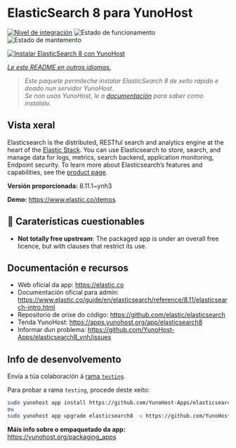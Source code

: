 <!--
NOTA: Este README foi creado automáticamente por <https://github.com/YunoHost/apps/tree/master/tools/readme_generator>
NON debe editarse manualmente.
-->

# ElasticSearch 8 para YunoHost

[![Nivel de integración](https://dash.yunohost.org/integration/elasticsearch8.svg)](https://dash.yunohost.org/appci/app/elasticsearch8) ![Estado de funcionamento](https://ci-apps.yunohost.org/ci/badges/elasticsearch8.status.svg) ![Estado de mantemento](https://ci-apps.yunohost.org/ci/badges/elasticsearch8.maintain.svg)

[![Instalar ElasticSearch 8 con YunoHost](https://install-app.yunohost.org/install-with-yunohost.svg)](https://install-app.yunohost.org/?app=elasticsearch8)

*[Le este README en outros idiomas.](./ALL_README.md)*

> *Este paquete permíteche instalar ElasticSearch 8 de xeito rápido e doado nun servidor YunoHost.*  
> *Se non usas YunoHost, le a [documentación](https://yunohost.org/install) para saber como instalalo.*

## Vista xeral

Elasticsearch is the distributed, RESTful search and analytics engine at the heart of the [Elastic Stack](https://www.elastic.co/products). You can use Elasticsearch to store, search, and manage data for logs, metrics, search backend, application monitoring, Endpoint security.
To learn more about Elasticsearch’s features and capabilities, see the [product page](https://www.elastic.co/products/elasticsearch).


**Versión proporcionada:** 8.11.1~ynh3

**Demo:** <https://www.elastic.co/demos>
## :red_circle: Caraterísticas cuestionables

- **Not totally free upstream**: The packaged app is under an overall free licence, but with clauses that restrict its use.

## Documentación e recursos

- Web oficial da app: <https://elastic.co>
- Documentación oficial para admin: <https://www.elastic.co/guide/en/elasticsearch/reference/8.11/elasticsearch-intro.html>
- Repositorio de orixe do código: <https://github.com/elastic/elasticsearch>
- Tenda YunoHost: <https://apps.yunohost.org/app/elasticsearch8>
- Informar dun problema: <https://github.com/YunoHost-Apps/elasticsearch8_ynh/issues>

## Info de desenvolvemento

Envía a túa colaboración á [rama `testing`](https://github.com/YunoHost-Apps/elasticsearch8_ynh/tree/testing).

Para probar a rama `testing`, procede deste xeito:

```bash
sudo yunohost app install https://github.com/YunoHost-Apps/elasticsearch8_ynh/tree/testing --debug
ou
sudo yunohost app upgrade elasticsearch8 -u https://github.com/YunoHost-Apps/elasticsearch8_ynh/tree/testing --debug
```

**Máis info sobre o empaquetado da app:** <https://yunohost.org/packaging_apps>

